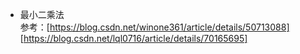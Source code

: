 


- 最小二乘法  
  参考：[https://blog.csdn.net/winone361/article/details/50713088]   
  [https://blog.csdn.net/lql0716/article/details/70165695]
<!--stackedit_data:
eyJoaXN0b3J5IjpbLTI5NDA4OTM3MF19
-->